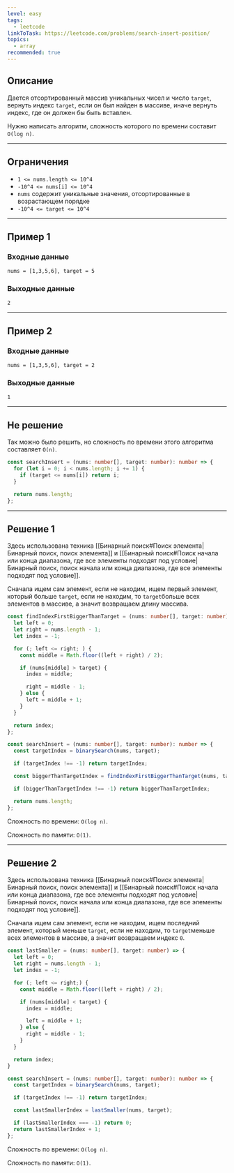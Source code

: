 ```yaml
---
level: easy
tags:
  - leetcode
linkToTask: https://leetcode.com/problems/search-insert-position/
topics:
  - array
recommended: true
---
```

## Описание

Дается отсортированный массив уникальных чисел и число `target`, вернуть индекс `target`, если он был найден в массиве, иначе вернуть индекс, где он должен бы быть вставлен.

Нужно написать алгоритм, сложность которого по времени составит `O(log n)`.

---
## Ограничения

- `1 <= nums.length <= 10^4`
- `-10^4 <= nums[i] <= 10^4`
- `nums` содержит уникальные значения, отсортированные в возрастающем порядке
- `-10^4 <= target <= 10^4`

---
## Пример 1

### Входные данные

```
nums = [1,3,5,6], target = 5
```
### Выходные данные

```
2
```

---
## Пример 2

### Входные данные

```
nums = [1,3,5,6], target = 2
```
### Выходные данные

```
1
```

---
## Не решение

Так можно было решить, но сложность по времени этого алгоритма составляет `O(n)`.

```typescript
const searchInsert = (nums: number[], target: number): number => {
  for (let i = 0; i < nums.length; i += 1) {
    if (target <= nums[i]) return i;
  }

  return nums.length;
};
```

---
## Решение 1

Здесь использована техника [[Бинарный поиск#Поиск элемента|Бинарный поиск, поиск элемента]] и [[Бинарный поиск#Поиск начала или конца диапазона, где все элементы подходят под условие|Бинарный поиск, поиск начала или конца диапазона, где все элементы подходят под условие]].

Сначала ищем сам элемент, если не находим, ищем первый элемент, который больше `target`, если не находим, то `target`больше всех элементов в массиве, а значит возвращаем длину массива. 

```typescript
const findIndexFirstBiggerThanTarget = (nums: number[], target: number) => {
  let left = 0;
  let right = nums.length - 1;
  let index = -1;

  for (; left <= right; ) {
    const middle = Math.floor((left + right) / 2);

    if (nums[middle] > target) {
      index = middle;

      right = middle - 1;
    } else {
      left = middle + 1;
    }
  }

  return index;
};

const searchInsert = (nums: number[], target: number): number => {
  const targetIndex = binarySearch(nums, target);

  if (targetIndex !== -1) return targetIndex;

  const biggerThanTargetIndex = findIndexFirstBiggerThanTarget(nums, target);

  if (biggerThanTargetIndex !== -1) return biggerThanTargetIndex;

  return nums.length;
};
```

Сложность по времени: `O(log n)`.

Сложность по памяти: `O(1)`.

---
## Решение 2

Здесь использована техника [[Бинарный поиск#Поиск элемента|Бинарный поиск, поиск элемента]] и [[Бинарный поиск#Поиск начала или конца диапазона, где все элементы подходят под условие|Бинарный поиск, поиск начала или конца диапазона, где все элементы подходят под условие]].

Сначала ищем сам элемент, если не находим, ищем последний элемент, который меньше `target`, если не находим, то `target`меньше всех элементов в массиве, а значит возвращаем индекс `0`. 

```typescript
const lastSmaller = (nums: number[], target: number) => {
  let left = 0;
  let right = nums.length - 1;
  let index = -1;

  for (; left <= right;) {
    const middle = Math.floor((left + right) / 2);

    if (nums[middle] < target) {
      index = middle;

      left = middle + 1;
    } else {
      right = middle - 1;
    }
  }

  return index;
}

const searchInsert = (nums: number[], target: number): number => {
  const targetIndex = binarySearch(nums, target);

  if (targetIndex !== -1) return targetIndex;

  const lastSmallerIndex = lastSmaller(nums, target);

  if (lastSmallerIndex === -1) return 0;
  return lastSmallerIndex + 1;
};
```

Сложность по времени: `O(log n)`.

Сложность по памяти: `O(1)`.